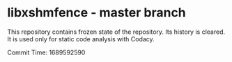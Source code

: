 # libxshmfence - master branch

This repository contains frozen state of the repository.
Its history is cleared. It is used only for static code
analysis with Codacy.

Commit Time: 1689592590